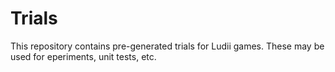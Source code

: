 # Trials
This repository contains pre-generated trials for Ludii games. These may be used for eperiments, unit tests, etc.
